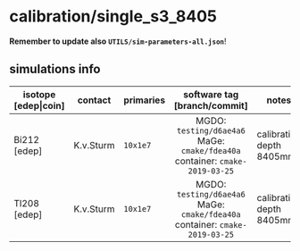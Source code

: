 # calibration/single_s3_8405
**Remember to update also `UTILS/sim-parameters-all.json`**!

## simulations info

| isotope \[edep\|coin\] | contact     | primaries | software tag \[branch/commit\]           | notes   |
| ---------------------- | ----------- | --------- | :--------------------------------------: | ------- |
| Bi212 \[edep\]         | K.v.Sturm   | `10x1e7`  | MGDO: `testing/d6ae4a6` MaGe: `cmake/fdea40a` container: `cmake-2019-03-25` | calibration depth 8405mm |
| Tl208 \[edep\]         | K.v.Sturm   | `10x1e7`  | MGDO: `testing/d6ae4a6` MaGe: `cmake/fdea40a` container: `cmake-2019-03-25` | calibration depth 8405mm |
